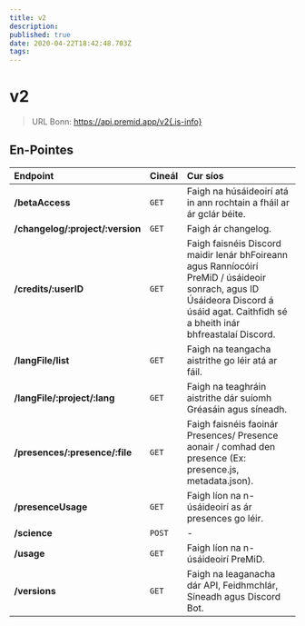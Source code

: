 ```yaml
---
title: v2
description:
published: true
date: 2020-04-22T18:42:48.703Z
tags:
---
```


# v2

> URL Bonn: https://api.premid.app/v2{.is-info}


## En-Pointes

<table>
  <thead>
    <tr>
      <th style="text-align:left">Endpoint</th>
      <th style="text-align:left">Cineál</th>
      <th style="text-align:left">Cur síos</th>
    </tr>
  </thead>
  <tbody>
    <tr>
      <td style="text-align:left"><b>/betaAccess</b>
      </td>
      <td style="text-align:left"><code>GET</code></td>
      <td style="text-align:left">Faigh na húsáideoirí atá in ann rochtain a fháil ar ár gclár béite.</td>
    </tr>
    <tr>
      <td style="text-align:left"><b>/changelog/:project/:version</b>
      </td>
      <td style="text-align:left"><code>GET</code></td>
      <td style="text-align:left">Faigh ár changelog.</td>
    </tr>
    <tr>
      <td style="text-align:left"><b>/credits/:userID</b>
      </td>
      <td style="text-align:left"><code>GET</code></td>
      <td style="text-align:left">Faigh faisnéis Discord maidir lenár bhFoireann agus Ranníocóirí PreMiD / úsáideoir sonrach, agus ID Úsáideora Discord á úsáid agat. Caithfidh sé a bheith inár bhfreastalaí Discord.</td>
    </tr>
    <tr>
      <td style="text-align:left"><b>/langFile/list</b>
      </td>
      <td style="text-align:left"><code>GET</code></td>
      <td style="text-align:left">Faigh na teangacha aistrithe go léir atá ar fáil.</td>
    </tr>
    <tr>
      <td style="text-align:left"><b>/langFile/:project/:lang</b>
      </td>
      <td style="text-align:left"><code>GET</code></td>
      <td style="text-align:left">Faigh na teaghráin aistrithe dár suíomh Gréasáin agus síneadh.</td>
    </tr>
    <tr>
      <td style="text-align:left"><b>/presences/:presence/:file</b>
      </td>
      <td style="text-align:left"><code>GET</code></td>
      <td style="text-align:left">Faigh faisnéis faoinár Presences/ Presence aonair / comhad den presence (Ex: presence.js, metadata.json).</td>
    </tr>
    <tr>
      <td style="text-align:left"><b>/presenceUsage</b>
      </td>
      <td style="text-align:left"><code>GET</code></td>
      <td style="text-align:left">Faigh líon na n-úsáideoirí as ár presences go léir.</td>
    </tr>
    <tr>
      <td style="text-align:left"><b>/science</b>
      </td>
      <td style="text-align:left"><code>POST</code></td>
      <td style="text-align:left">-</td>
    </tr>
    <tr>
      <td style="text-align:left"><b>/usage</b>
      </td>
      <td style="text-align:left"><code>GET</code></td>
      <td style="text-align:left">Faigh líon na n-úsáideoirí PreMiD.</td>
    </tr>
    <tr>
      <td style="text-align:left"><b>/versions</b>
      </td>
      <td style="text-align:left"><code>GET</code></td>
      <td style="text-align:left">Faigh na leaganacha dár API, Feidhmchlár, Síneadh agus Discord Bot.</td>
    </tr>
  </tbody>
</table>

